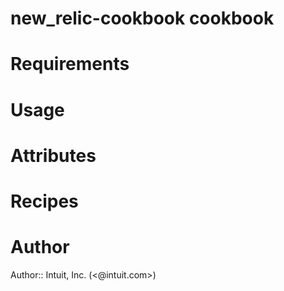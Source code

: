 # new_relic-cookbook cookbook

# Requirements

# Usage

# Attributes

# Recipes

# Author

Author:: Intuit, Inc. (<@intuit.com>)
